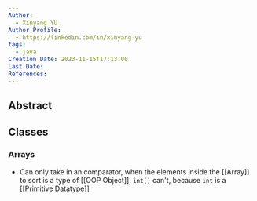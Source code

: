 ```yaml
---
Author:
  - Xinyang YU
Author Profile:
  - https://linkedin.com/in/xinyang-yu
tags:
  - java
Creation Date: 2023-11-15T17:13:00
Last Date: 
References:
---
```

## Abstract



## Classes
### Arrays
- Can only take in an comparator, when the elements inside the [[Array]] to sort is a type of [[OOP Object]], `int[]` can't, because `int` is a [[Primitive Datatype]]